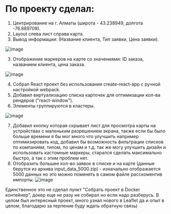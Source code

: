 # По проекту сделал:
1. Центрирование на г. Алматы (широта - 43.238949, долгота -76.889709).
2. Layout слева лист справа карта.
3. Вывод информации: (Название клиента, Тип заявки, Цена заявки).

![image](https://user-images.githubusercontent.com/62048169/152687858-1ed0f714-0fdd-48b9-a8ab-60450de6808d.png)

3. Отображение маркеров на карте со значениями: ID заказа, названием клиента, цена заказа.

![image](https://user-images.githubusercontent.com/62048169/152688029-e628eb43-0f65-42a0-8b1d-64d56e9df8e0.png)

4. Собрал React проект без использования create-react-app с ручной настройкой webpack.
5. Добавил виртуализацию списка карточек для оптимизации кол-ва рендеров ("react-window").
6. Элементы группируются в кластеры.

![image](https://user-images.githubusercontent.com/62048169/152688338-45474f5f-ed34-41d1-80bf-893a005b762c.png)

7. Добавил кнопку которая скрывает лист для просмотра карты на устройствах с маленьким разрешением экрана, также если бы было больше времени я бы мог много что улучшить например оптимизировать код, добавил бы возможность фильтрации списков по компаниям, типом, по ценам и т.д. так же могу улучшить дизайн и использовать кастомные маркеры, старался сделать максимально быстро, а так с этим проблем нет.
8. Отобразить большее кол-во заявок в списке и на карте (данные берутся из архива input_data_5000.zip) - изначально отображается 5000 данных но это можно поменять в самом файле расскоментив импорты.
![image](https://user-images.githubusercontent.com/62048169/152688602-304797ce-6899-49e8-8f85-01710ad4c224.png)

Единственное это не сделал пункт "Собрать проект в Docker контейнер", докер еще не разу не собирал но если надо разберусь.
В целом был интересный проект, много узнал нового в Leaflet да и опыт в целом, благодарю за терпение буду ждать обратную связь)
